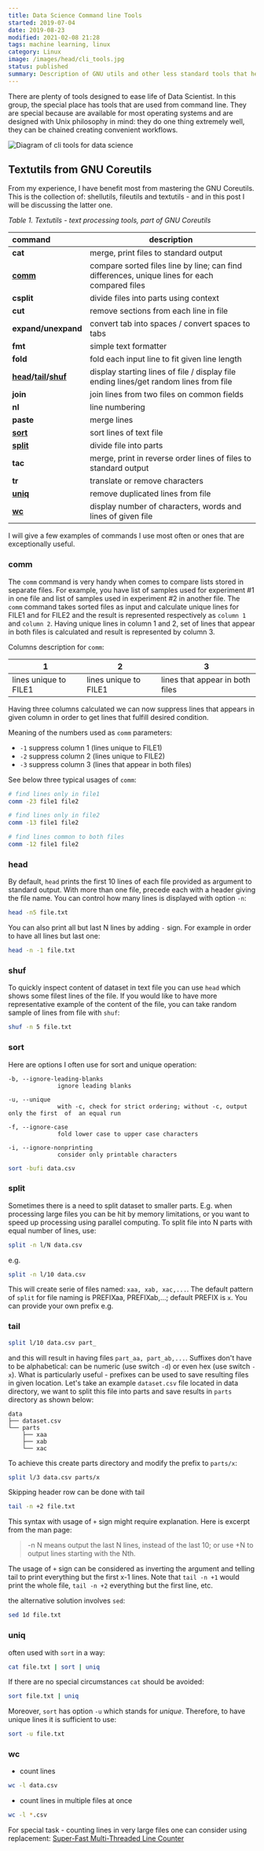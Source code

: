```yaml
---
title: Data Science Command line Tools
started: 2019-07-04
date: 2019-08-23
modified: 2021-02-08 21:28
tags: machine learning, linux
category: Linux
image: /images/head/cli_tools.jpg
status: published
summary: Description of GNU utils and other less standard tools that helps with processing data from CLI or with shell scripts.
---
```


There are plenty of tools designed to ease life of Data Scientist. In this group, the special place has tools that are used from command line. They are special because are available for most operating systems and are designed with Unix philosophy in mind: they do one thing extremely well, they can be chained creating convenient workflows. 




![Diagram of cli tools for data science](/images/cli_tools_1/cli_tools.png)

<a id="textutils-from-gnu-coreutils"></a>
## Textutils from GNU Coreutils
From my experience, I have benefit most from mastering the GNU Coreutils. This is the collection of: shellutils, fileutils and textutils - and in this post I will be discussing the latter one. 

*Table 1. Textutils - text processing tools, part of GNU Coreutils*

| command                                       | description                                                  |
| :-------------------------------------------- | ------------------------------------------------------------ |
| **cat**                                       | merge, print files to standard output                        |
| [**comm**](#comm)                             | compare sorted files line by line; can find differences, unique lines for each compared files |
| **csplit**                                    | divide files into parts using context                        |
| **cut**                                       | remove sections from each line in file                       |
| **expand/unexpand**                           | convert tab into spaces / convert spaces to tabs             |
| **fmt**                                       | simple text formatter                                        |
| **fold**                                      | fold each input line to fit given line length                |
| **[head](#head)/[tail](#tail)/[shuf](#shuf)** | display starting lines of file / display file ending lines/get random lines from file |
| **join**                                      | join lines from two files on common fields                   |
| **nl**                                        | line numbering                                               |
| **paste**                                     | merge lines                                                  |
| [**sort**](#sort)                             | sort lines of text file                                      |
| **[split](split)**                            | divide file into parts                                       |
| **tac**                                       | merge, print in reverse order lines of files to standard output |
| **tr**                                        | translate or remove characters                               |
| **[uniq](#uniq)**                             | remove duplicated lines from file                            |
| **[wc](#wc)**                                 | display number of characters, words and lines of given file  |

I will give a few examples of commands I use most often or ones that are exceptionally useful.

<a id="comm"></a>
### comm
The `comm` command is very handy when comes to compare lists stored in separate files. For example, you have list of samples used for experiment #1 in one file and list of samples used in experiment #2 in another file.
The `comm` command takes sorted files as input and calculate unique lines for FILE1 and for FILE2 and the result is represented respectively as `column 1` and `column 2`. Having unique lines in column 1 and 2, set of lines that appear in both files is calculated and result is represented by column 3. 


Columns description for `comm`:

|1|2|3|
|-|-|-|
|lines unique to FILE1|lines unique to FILE1|lines that appear in both files|

Having three columns calculated we can now suppress lines that appears in given column in order to get lines that fulfill desired condition.

Meaning of the numbers used as `comm` parameters:

* `-1`     suppress column 1 (lines unique to FILE1)
* `-2`     suppress column 2 (lines unique to FILE2)
* `-3`     suppress column 3 (lines that appear in both files)

See below three typical usages of `comm`:
```sh
# find lines only in file1
comm -23 file1 file2

# find lines only in file2
comm -13 file1 file2

# find lines common to both files
comm -12 file1 file2
```

<a id="head"></a>
### head
By default, `head` prints  the first 10 lines of each file provided as argument to standard output.  With more than one file, precede each with a header giving the file name. You can control how many lines is displayed with option `-n`:
```sh
head -n5 file.txt
```

You can also print all but last N lines by adding `-` sign. For example in order to have all lines but last one:
```sh
head -n -1 file.txt
```

<a id="shuf"></a>
### shuf
To quickly inspect content of dataset in text file you can use `head` which shows some filest lines of the file. If you would like to have more representative example of the content of the file, you can take random sample of lines from file with `shuf`:
```sh
shuf -n 5 file.txt
```

<a id="sort"></a>
### sort
Here are options I often use for sort and unique operation:
```text
-b, --ignore-leading-blanks
              ignore leading blanks

-u, --unique
              with -c, check for strict ordering; without -c, output only the first  of  an equal run

-f, --ignore-case
              fold lower case to upper case characters

-i, --ignore-nonprinting
              consider only printable characters
```

```sh
sort -bufi data.csv
```
<a id="split"></a>
### split
Sometimes there is a need to split dataset to smaller parts. E.g. when processing large files you can be hit by memory limitations, or you want to speed up processing using parallel computing. To split file into N parts with equal number of lines, use: 
```sh
split -n l/N data.csv
```
e.g.
```sh
split -n l/10 data.csv
```
This will create serie of files named: `xaa, xab, xac,...`. The default pattern of  `split` for file naming is PREFIXaa, PREFIXab,...; default PREFIX is `x`. You can provide your own prefix e.g.
<a id="tail"></a>
### tail
```sh
split l/10 data.csv part_
```
and this will result in having files `part_aa, part_ab,...`.  Suffixes don't have to be alphabetical: can be numeric (use switch `-d`) or even hex (use switch `-x`). What is particularly useful - prefixes can be used to save resulting files in given location. Let's take an example `dataset.csv` file located in data directory, we want to split this file into parts and save results in `parts` directory as shown below:

```text
data
├── dataset.csv
└── parts
    ├── xaa
    ├── xab
    └── xac
```
To achieve this create parts directory and modify the prefix to `parts/x`:
```sh
split l/3 data.csv parts/x
```

Skipping header row can be done with tail
```sh
tail -n +2 file.txt
```
This syntax with usage of `+` sign might require explanation. Here is excerpt from the man page: 
> -n N means output the last N lines, instead of the last 10; or use +N to output lines starting with the Nth.

The usage of `+` sign can be considered as inverting the argument and telling tail to print everything but the first x-1 lines. Note that `tail -n +1` would print the whole file, `tail -n +2` everything but the first line, etc.

the alternative solution involves `sed`:
```sh
sed 1d file.txt
```

<a id="uniq"></a>
### uniq
often used with `sort` in a way:
```sh
cat file.txt | sort | uniq
```
If there are no special circumstances `cat` should be avoided:
```sh
sort file.txt | uniq
```
Moreover, `sort` has option `-u` which stands for *unique*. Therefore, to have unique lines it is sufficient to use:
```sh
sort -u file.txt
```

<a id="wc"></a>
### wc
- count lines
```sh
wc -l data.csv
```
- count lines in multiple files at once
```sh
wc -l *.csv
```

For special task - counting lines in very large files one can consider using replacement: [Super-Fast Multi-Threaded Line Counter](https://github.com/crioux/turbo-linecount)
